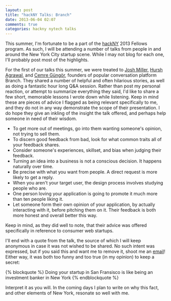 ```yaml
---
layout: post
title: "hackNY Talks: Branch"
date: 2013-06-04 02:07
comments: true
categories: hackny nytech talks
---
```

This summer, I'm fortunate to be a part of the [hackNY](http://hackny.org/) 2013 Fellows program. As such, I will be attending a number of talks from people in and around the New York City startup scene. While I may not blog for each one, I'll probably post most of the highlights.

For the first of our talks this summer, we were treated to [Josh Miller](https://twitter.com/joshm), [Hursh Agrawal](https://twitter.com/hursh), and [Cemre Güngör](https://twitter.com/gem_ray), founders of popular conversation platform Branch. They shared a number of helpful and often hilarious stories, as well as doing a fantastic hour long Q&A session. Rather than post my personal reaction, or attempt to summarize everything they said, I'd like to share a few short, memorable lessons I wrote down while listening. Keep in mind these are pieces of advice I flagged as being relevant specifically to me, and they do not in any way demonstrate the scope of their presentation. I do hope they give an inkling of the insight the talk offered, and perhaps help someone in need of their wisdom.

<!--more-->
* To get more out of meetings, go into them wanting someone's opinion, not trying to sell them.
* To discern good feedback from bad, look for what common traits all of your feedback shares.
* Consider someone's experiences, skillset, and bias when judging their feedback.
* Turning an idea into a business is not a conscious decision. It happens naturally over time.
* Be precise with what you want from people. A direct request is more likely to get a reply.
* When you aren't your target user, the design process involves studying people who are.
* One person loving your application is going to promote it much more than ten people liking it.
* Let someone form their own opinion of your application, by actually interacting with it, before pitching them on it. Their feedback is both more honest and overall better this way.

Keep in mind, as they did well to note, that their advice was offered specifically in reference to consumer web startups.

I'll end with a quote from the talk, the source of which I will keep anonymous in case it was not wished to be shared. No such intent was expressed, but if you said this and want me to remove it, shoot me an [email](mailto:mrjordangoldstein@gmail.com)! Either way, it was both too funny and too true (in my opinion) to keep a secret:

{% blockquote %}
Doing your startup in San Fransisco is like being an investment banker in New York
{% endblockquote %}

Interpret it as you will. In the coming days I plan to write on why this fact, and other elements of New York, resonate so well with me.

